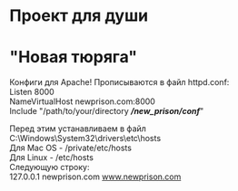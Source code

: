 # Проект для души
# "Новая тюряга"

Конфиги для Apache! Прописываются в файл httpd.conf:  
Listen 8000  
NameVirtualHost newprison.com:8000  
Include "/path/to/your/directory ***\/new_prison/conf***"  

Перед этим устанавливаем в файл C:\Windows\System32\drivers\etc\hosts  
Для Mac OS - /private/etc/hosts  
Для Linux - /etc/hosts  
Следующую строку:  
127.0.0.1 newprison.com www.newprison.com  
